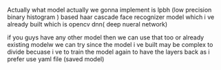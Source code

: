  Actually what model actually we gonna implement is lpbh (low precision binary histogram ) based haar cascade face recognizer model which i ve already built which is opencv dnn( deep nueral network) 

if you guys have any other model then we can use that too or already existing modelw we can try since the model i ve built may be complex to divide becuase i ve to train the model again to have the layers back as i  prefer use 
yaml file (saved model)
 



